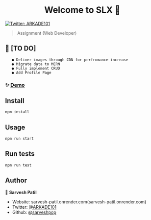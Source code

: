<h1 align="center">Welcome to SLX 👋</h1>
<p>
  <a href="https://twitter.com/ARKADE101" target="_blank">
    <img alt="Twitter: ARKADE101" src="https://img.shields.io/twitter/follow/ARKADE101.svg?style=social" />
  </a>
</p>

> Assignment (Web Developer)

## 📝 [TO DO] 
       ● Deliver images through CDN for perfromance increase
       ● Migrate data to MERN
       ● Fully implement CRUD
       ● Add Profile Page


### ✨ [Demo](slx.netlify.app)

## Install

```sh
npm install
```

## Usage

```sh
npm run start
```

## Run tests

```sh
npm run test
```

## Author

👤 **Sarvesh Patil**

* Website: sarvesh-patil.onrender.com(sarvesh-patil.onrender.com)
* Twitter: [@ARKADE101](https://twitter.com/ARKADE101)
* Github: [@sarveshpop](https://github.com/sarveshpop)
